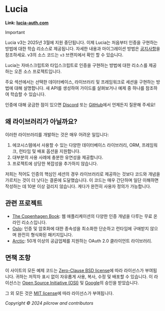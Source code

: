 # Lucia

**Link: [lucia-auth.com](https://lucia-auth.com)**

> [!IMPORTANT]  
> Lucia v3는 2025년 3월에 지원 중단됩니다. 이제 Lucia는 처음부터 인증을 구현하는 방법에 대한 학습 리소스로 제공됩니다. 자세한 내용과 마이그레이션 방법은 [공지사항](https://github.com/lucia-auth/lucia/discussions/1714)을 참조하세요. v3의 소스 코드는 `v3` 브랜치에서 확인 할 수 있습니다.

Lucia는 자바스크립트와 타입스크립트로 인증을 구현하는 방법에 대한 리소스를 제공하는 오픈 소스 프로젝트입니다.

주요 섹션에서는 선택한 데이터베이스, 라이브러리 및 프레임워크로 세션을 구현하는 방법에 대해 설명합니다. 새 API를 생성하여 가이드를 살펴보거나 예제 중 하나를 참조하여 학습할 수 있습니다.

인증에 대해 궁금한 점이 있으면 [Discord](https://discord.com/invite/PwrK3kpVR3) 또는 [GitHub](https://github.com/lucia-auth/lucia/discussions)에서 언제든지 질문해 주세요!

## 왜 라이브러리가 아닐까요?

이러한 라이브러리를 개발하는 것은 매우 어려운 일입니다:

1. 에코시스템에서 사용할 수 있는 다양한 데이터베이스 라이브러리, ORM, 프레임워크, 런타임 및 배포 옵션을 지원합니다.
2. 대부분의 사용 사례에 충분한 유연성을 제공합니다.
3. 프로젝트에 상당한 복잡성을 추가하지 않습니다.

저희는 적어도 인증의 핵심인 세션의 경우 라이브러리로 제공하는 것보다 코드와 개념을 가르치는 것이 더 낫다는 결론에 도달했습니다. 이 코드는 매우 간단하며 일단 이해하면 작성하는 데 10분 이상 걸리지 않습니다. 게다가 완전히 사용자 정의가 가능합니다.

## 관련 프로젝트

- [The Copenhagen Book](https://thecopenhagenbook.com): 웹 애플리케이션의 다양한 인증 개념을 다루는 무료 온라인 리소스입니다.
- [Oslo](https://oslojs.dev): 인증 및 암호화에 대한 종속성을 최소화한 단순하고 런타임에 구애받지 않으며 완전히 형식화된 패키지입니다.
- [Arctic](https://arcticjs.dev): 50개 이상의 공급업체를 지원하는 OAuth 2.0 클라이언트 라이브러리.

## 면책 조항

이 사이트의 모든 예제 코드는 [Zero-Clause BSD license](https://github.com/lucia-auth/lucia/blob/main/LICENSE-0BSD)에 따라 라이선스가 부여됩니다. 귀하는 저작자 표시 없이 자유롭게 사용, 복사, 수정 및 배포할 수 있습니다. 이 라이선스는 [Open Source Initiative (OSI)](https://opensource.org/license/0bsd) 및 [Google](https://opensource.google/documentation/reference/patching#forbidden)의 승인을 받았습니다.

그 외 모든 것은 [MIT license](https://github.com/lucia-auth/lucia/blob/main/LICENSE-MIT)에 따라 라이선스가 부여됩니다.

_Copyright © 2024 pilcrow and contributors_

